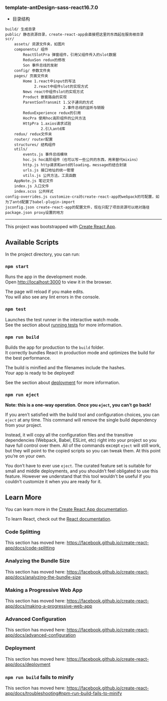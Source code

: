### template-antDesign-sass-react16.7.0
- 目录结构
```
build/ 生成目录
public/ 静态资源目录，create-react-app会直接把这里的东西起在服务根目录
scr/
    assets/ 资源文件夹，如图片
    components/ 组件
        ReactSlotPra 弹窗组件，引用父组件传入的slot数据
        ReduxSon redux的修改
        Son 事件总线的发射
    config/ 参数文件夹
    pages/ 页面文件夹
        Home 1.react中input的写法
             2.react中组件slot的实现方式
        News react中组件slot的实现方式
        Product 嵌套路由的实现
        ParentSonTransmit 1.父子通讯的方式
                          2.事件总线的监听与销毁
        ReduxExperience redux的引用
        HocPra 使用hoc高阶组件的公共方法
        HttpPra 1.axios请求试验
                2.引入antd库
    redux/ redux文件夹
    router/ router配置
    structures/ 结构组件
    utils/
        events.js 事件总线模块
        hoc.js hoc高阶组件（也可以写一些公共的东西，用来替代mixins）
        http.js http请求和antd的loading，message的结合封装
        urls.js 接口地址的统一管理
        utils.js 公共方法，工具函数
    AppNote.js 笔记文件
    index.js 入口文件
    index.scss 公共样式
config-overrides.js customize-cra对create-react-app的webpack的可配置，如为了antd配置了babel-plugin-import
jsconfig.json create-react-app的配置文件，现在只配了项目资源可以绝对路径
package.json proxy设置的地方
```
---
This project was bootstrapped with [Create React App](https://github.com/facebook/create-react-app).

## Available Scripts

In the project directory, you can run:

### `npm start`

Runs the app in the development mode.<br>
Open [http://localhost:3000](http://localhost:3000) to view it in the browser.

The page will reload if you make edits.<br>
You will also see any lint errors in the console.

### `npm test`

Launches the test runner in the interactive watch mode.<br>
See the section about [running tests](https://facebook.github.io/create-react-app/docs/running-tests) for more information.

### `npm run build`

Builds the app for production to the `build` folder.<br>
It correctly bundles React in production mode and optimizes the build for the best performance.

The build is minified and the filenames include the hashes.<br>
Your app is ready to be deployed!

See the section about [deployment](https://facebook.github.io/create-react-app/docs/deployment) for more information.

### `npm run eject`

**Note: this is a one-way operation. Once you `eject`, you can’t go back!**

If you aren’t satisfied with the build tool and configuration choices, you can `eject` at any time. This command will remove the single build dependency from your project.

Instead, it will copy all the configuration files and the transitive dependencies (Webpack, Babel, ESLint, etc) right into your project so you have full control over them. All of the commands except `eject` will still work, but they will point to the copied scripts so you can tweak them. At this point you’re on your own.

You don’t have to ever use `eject`. The curated feature set is suitable for small and middle deployments, and you shouldn’t feel obligated to use this feature. However we understand that this tool wouldn’t be useful if you couldn’t customize it when you are ready for it.

## Learn More

You can learn more in the [Create React App documentation](https://facebook.github.io/create-react-app/docs/getting-started).

To learn React, check out the [React documentation](https://reactjs.org/).

### Code Splitting

This section has moved here: https://facebook.github.io/create-react-app/docs/code-splitting

### Analyzing the Bundle Size

This section has moved here: https://facebook.github.io/create-react-app/docs/analyzing-the-bundle-size

### Making a Progressive Web App

This section has moved here: https://facebook.github.io/create-react-app/docs/making-a-progressive-web-app

### Advanced Configuration

This section has moved here: https://facebook.github.io/create-react-app/docs/advanced-configuration

### Deployment

This section has moved here: https://facebook.github.io/create-react-app/docs/deployment

### `npm run build` fails to minify

This section has moved here: https://facebook.github.io/create-react-app/docs/troubleshooting#npm-run-build-fails-to-minify
